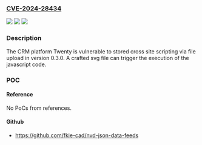 ### [CVE-2024-28434](https://cve.mitre.org/cgi-bin/cvename.cgi?name=CVE-2024-28434)
![](https://img.shields.io/static/v1?label=Product&message=n%2Fa&color=blue)
![](https://img.shields.io/static/v1?label=Version&message=n%2Fa&color=blue)
![](https://img.shields.io/static/v1?label=Vulnerability&message=n%2Fa&color=brighgreen)

### Description

The CRM platform Twenty is vulnerable to stored cross site scripting via file upload in version 0.3.0. A crafted svg file can trigger the execution of the javascript code.

### POC

#### Reference
No PoCs from references.

#### Github
- https://github.com/fkie-cad/nvd-json-data-feeds

